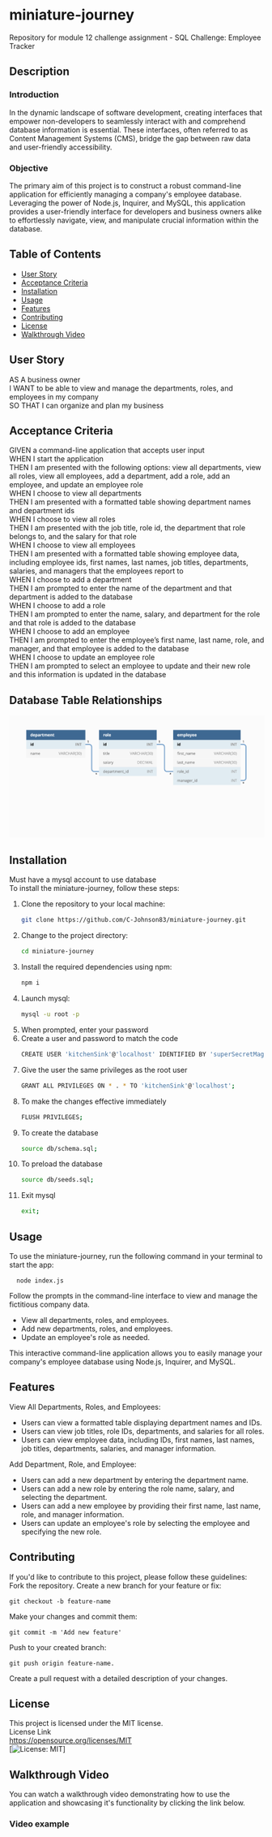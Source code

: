 # miniature-journey
Repository for module 12 challenge assignment - SQL Challenge: Employee Tracker

## Description
### Introduction
In the dynamic landscape of software development, creating interfaces that empower non-developers to seamlessly interact with and comprehend database information is essential. These interfaces, often referred to as Content Management Systems (CMS), bridge the gap between raw data and user-friendly accessibility.  

### Objective
The primary aim of this project is to construct a robust command-line application for efficiently managing a company's employee database. Leveraging the power of Node.js, Inquirer, and MySQL, this application provides a user-friendly interface for developers and business owners alike to effortlessly navigate, view, and manipulate crucial information within the database.

## Table of Contents
- [User Story](#user-story)
- [Acceptance Criteria](#acceptance-criteria)
- [Installation](#installation)
- [Usage](#usage)
- [Features](#features)
- [Contributing](#contributing)
- [License](#license)
- [Walkthrough Video](#walkthrough-video)

## User Story
AS A business owner  
I WANT to be able to view and manage the departments, roles, and employees in my company  
SO THAT I can organize and plan my business


## Acceptance Criteria  
GIVEN a command-line application that accepts user input  
WHEN I start the application  
THEN I am presented with the following options: view all departments, view all roles, view all employees, add a department, add a role, add an employee, and update an employee role  
WHEN I choose to view all departments  
THEN I am presented with a formatted table showing department names and department ids  
WHEN I choose to view all roles  
THEN I am presented with the job title, role id, the department that role belongs to, and the salary for that role  
WHEN I choose to view all employees  
THEN I am presented with a formatted table showing employee data, including employee ids, first names, last names, job titles, departments, salaries, and managers that the employees report to  
WHEN I choose to add a department  
THEN I am prompted to enter the name of the department and that department is added to the database  
WHEN I choose to add a role  
THEN I am prompted to enter the name, salary, and department for the role and that role is added to the database  
WHEN I choose to add an employee  
THEN I am prompted to enter the employee’s first name, last name, role, and manager, and that employee is added to the database  
WHEN I choose to update an employee role  
THEN I am prompted to select an employee to update and their new role and this information is updated in the database

## Database Table Relationships  
![Alt text](assets/images/12-sql-homework-demo-01.png)  

## Installation
Must have a mysql account to use database  
To install the miniature-journey, follow these steps:

1. Clone the repository to your local machine:
   ```bash
   git clone https://github.com/C-Johnson83/miniature-journey.git
2. Change to the project directory:
    ```bash  
    cd miniature-journey  
3. Install the required dependencies using npm:  
    ```bash
    npm i  
4. Launch mysql:  
    ```bash
    mysql -u root -p  
5. When prompted, enter your password  
6. Create a user and password to match the code  
    ```bash
    CREATE USER 'kitchenSink'@'localhost' IDENTIFIED BY 'superSecretMagicPassword'; 
7. Give the user the same privileges as the root user  
    ```bash
    GRANT ALL PRIVILEGES ON * . * TO 'kitchenSink'@'localhost';
8. To make the changes effective immediately  
    ```bash
    FLUSH PRIVILEGES;  
9. To create the database  
    ```bash
    source db/schema.sql;  
10. To preload the database  
    ```bash
    source db/seeds.sql;  
11. Exit mysql  
    ```bash
    exit;  
## Usage  
To use the miniature-journey, run the following command in your terminal to start the app:  
  
      node index.js  
Follow the prompts in the command-line interface to view and manage the fictitious company data.

- View all departments, roles, and employees.
- Add new departments, roles, and employees.
- Update an employee's role as needed.  

This interactive command-line application allows you to easily manage your company's employee database using Node.js, Inquirer, and MySQL. 

## Features  
View All Departments, Roles, and Employees:
- Users can view a formatted table displaying department names and IDs.  
- Users can view job titles, role IDs, departments, and salaries for all roles.  
- Users can view employee data, including IDs, first names, last names, job titles, departments, salaries, and manager information.  

Add Department, Role, and Employee:  
- Users can add a new department by entering the department name.  
- Users can add a new role by entering the role name, salary, and selecting the department.  
- Users can add a new employee by providing their first name, last name, role, and manager information.  
- Users can update an employee's role by selecting the employee and specifying the new role.


## Contributing
If you'd like to contribute to this project, please follow these guidelines:  
Fork the repository.
Create a new branch for your feature or fix: 

    
    git checkout -b feature-name
Make your changes and commit them:  


    git commit -m 'Add new feature'  

Push to your created branch:  

    git push origin feature-name.  
Create a pull request with a detailed description of your changes.  

## License
This project is licensed under the MIT license.  
License Link  
https://opensource.org/licenses/MIT   
[![License: MIT](https://img.shields.io/badge/License-MIT-yellow.svg)]  

## Walkthrough Video
You can watch a walkthrough video demonstrating how to use the application and showcasing it's functionality by clicking the link below. 

### Video example










